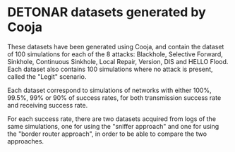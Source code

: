 # DETONAR datasets generated by Cooja

These datasets have been generated using Cooja, and contain the dataset of 100 simulations for each of the 8 attacks: Blackhole, Selective Forward, Sinkhole, Continuous Sinkhole, Local Repair, Version, DIS and HELLO Flood. Each dataset also contains 100 simulations where no attack is present, called the "Legit" scenario.

Each dataset correspond to simulations of networks with either 100%, 99.5%, 99% or 90% of success rates, for both transmission success rate and receiving success rate. 

For each success rate, there are two datasets acquired from logs of the same simulations, one for using the "sniffer approach" and one for using the "border router approach", in order to be able to compare the two approaches.
